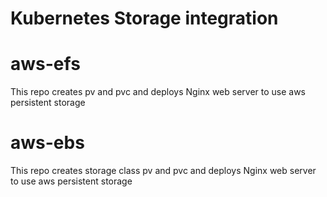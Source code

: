 # Kubernetes Storage integration 

# aws-efs 
This repo creates pv and pvc and deploys Nginx web server to use aws persistent storage

# aws-ebs 
This repo creates storage class pv and pvc and deploys Nginx web server to use aws persistent storage


